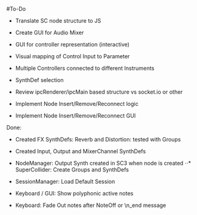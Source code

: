 #To-Do

- Translate SC node structure to JS

- Create GUI for Audio Mixer

- GUI for controller representation (interactive)

- Visual mapping of Control Input to Parameter

- Multiple Controllers connected to different Instruments

- SynthDef selection

- Review ipcRenderer/ipcMain based structure vs socket.io or other

- Implement Node Insert/Remove/Reconnect logic
- Implement Node Insert/Remove/Reconnect GUI

Done:

- Created FX SynthDefs: Reverb and Distortion: tested with Groups

- Created Input, Output and MixerChannel SynthDefs

- NodeManager: Output Synth created in SC3 when node is created
⋅⋅* SuperCollider: Create Groups and SynthDefs

- SessionManager: Load Default Session

- Keyboard / GUI: Show polyphonic active notes

- Keyboard: Fade Out notes after NoteOff or \n_end message
